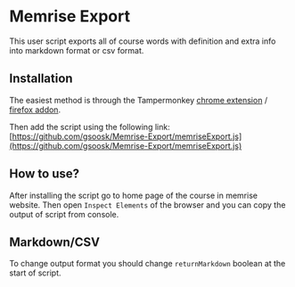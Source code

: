 # Memrise Export
This user script exports all of course words with definition and extra info into markdown format or csv format. 

## Installation
The easiest method is through the Tampermonkey [chrome extension](https://chrome.google.com/webstore/detail/tampermonkey/dhdgffkkebhmkfjojejmpbldmpobfkfo) / [firefox addon](https://addons.mozilla.org/en-GB/firefox/addon/tampermonkey/).

Then add the script using the following link: [https://github.com/gsoosk/Memrise-Export/memriseExport.js](https://github.com/gsoosk/Memrise-Export/memriseExport.js)

## How to use?
After installing the script go to home page of the course in memrise website.
Then open `Inspect Elements` of the browser and you can copy the output of script from console.

## Markdown/CSV
To change output format you should change `returnMarkdown` boolean at the start of script.
